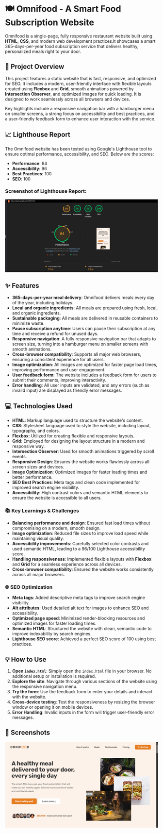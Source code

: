 # 🍽️ Omnifood - A Smart Food Subscription Website

Omnifood is a single-page, fully responsive restaurant website built using **HTML**, **CSS**, and modern web development practices.It showcases a smart 365-days-per-year food subscription service that delivers healthy, personalized meals right to your door.
## 📖 Project Overview

This project features a static website that is fast, responsive, and optimized for SEO. It includes a modern, user-friendly interface with flexible layouts created using **Flexbox** and **Grid**, smooth animations powered by **Intersection Observer**, and optimized images for quick loading. It is designed to work seamlessly across all browsers and devices.

Key highlights include a responsive navigation bar with a hamburger menu on smaller screens, a strong focus on accessibility and best practices, and a user-friendly feedback form to enhance user interaction with the service.

## 📈 Lighthouse Report

The Omnifood website has been tested using Google's Lighthouse tool to ensure optimal performance, accessibility, and SEO. Below are the scores:

- **Performance**: 84
- **Accessibility**: 96
- **Best Practices**: 100
- **SEO**: 100

### Screenshot of Lighthouse Report:

![Lighthouse Report](img/3.png)

## ✨ Features

- **365-days-per-year meal delivery**: Omnifood delivers meals every day of the year, including holidays.  
- **Local and organic ingredients**: All meals are prepared using fresh, local, and organic ingredients.  
- **Sustainable packaging**: All meals are delivered in reusable containers to minimize waste.  
- **Pause subscription anytime**: Users can pause their subscription at any time and receive a refund for unused days.    
- **Responsive navigation**: A fully responsive navigation bar that adapts to screen size, turning into a hamburger menu on smaller screens with smooth animations.  
- **Cross-browser compatibility**: Supports all major web browsers, ensuring a consistent experience for all users.  
- **Image optimization**: All images are optimized for faster page load times, improving performance and user engagement.  
- **User feedback form**: The website includes a feedback form for users to submit their comments, improving interactivity.  
- **Error handling**: All user inputs are validated, and any errors (such as invalid input) are displayed as friendly error messages. 

## 💻 Technologies Used

- **HTML**: Markup language used to structure the website's content.  
- **CSS**: Stylesheet language used to style the website, including layout, typography, and colors.  
- **Flexbox**: Utilized for creating flexible and responsive layouts.  
- **Grid**: Employed for designing the layout structure in a modern and responsive way.  
- **Intersection Observer**: Used for smooth animations triggered by scroll events.  
- **Responsive Design**: Ensures the website works flawlessly across all screen sizes and devices.  
- **Image Optimization**: Optimized images for faster loading times and better performance.  
- **SEO Best Practices**: Meta tags and clean code implemented for improved search engine visibility.  
- **Accessibility**: High contrast colors and semantic HTML elements to ensure the website is accessible to all users.  

### 📚 Key Learnings & Challenges

- **Balancing performance and design**: Ensured fast load times without compromising on a modern, smooth design.
- **Image optimization**: Reduced file sizes to improve load speed while maintaining visual quality.
- **Accessibility improvements**: Carefully selected color contrasts and used semantic HTML, leading to a 96/100 Lighthouse accessibility score.
- **Handling responsiveness**: Implemented flexible layouts with **Flexbox** and **Grid** for a seamless experience across all devices.
- **Cross-browser compatibility**: Ensured the website works consistently across all major browsers.

### 🌐 SEO Optimization

- **Meta tags**: Added descriptive meta tags to improve search engine visibility.
- **Alt attributes**: Used detailed alt text for images to enhance SEO and accessibility.
- **Optimized page speed**: Minimized render-blocking resources and optimized images for faster loading times.
- **Semantic HTML**: Structured the website with clean, semantic code to improve indexability by search engines.
- **Lighthouse SEO score**: Achieved a perfect SEO score of 100 using best practices.


## 💡 How to Use

1. **Open `index.html`**: Simply open the `index.html` file in your browser. No additional setup or installation is required.
2. **Explore the site**: Navigate through various sections of the website using the responsive navigation menu.
3. **Try the form**: Use the feedback form to enter your details and interact with the website.
4. **Cross-device testing**: Test the responsiveness by resizing the browser window or opening it on mobile devices.
5. **Error Handling**: Invalid inputs in the form will trigger user-friendly error messages.

## 📸 Screenshots

![Website summary section](img/App-summary.png)

